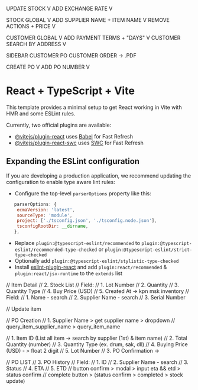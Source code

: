 UPDATE STOCK V
ADD EXCHANGE RATE V

STOCK GLOBAL V
ADD SUPPLIER NAME + ITEM NAME V
REMOVE ACTIONS + PRICE V

CUSTOMER GLOBAL V
ADD PAYMENT TERMS + "DAYS" V
CUSTOMER SEARCH BY ADDRESS V

SIDEBAR
CUSTOMER PO
CUSTOMER ORDER -> .PDF

CREATE PO V
ADD PO NUMBER V

# React + TypeScript + Vite

This template provides a minimal setup to get React working in Vite with HMR and some ESLint rules.

Currently, two official plugins are available:

- [@vitejs/plugin-react](https://github.com/vitejs/vite-plugin-react/blob/main/packages/plugin-react/README.md) uses [Babel](https://babeljs.io/) for Fast Refresh
- [@vitejs/plugin-react-swc](https://github.com/vitejs/vite-plugin-react-swc) uses [SWC](https://swc.rs/) for Fast Refresh

## Expanding the ESLint configuration

If you are developing a production application, we recommend updating the configuration to enable type aware lint rules:

- Configure the top-level `parserOptions` property like this:

```js
   parserOptions: {
    ecmaVersion: 'latest',
    sourceType: 'module',
    project: ['./tsconfig.json', './tsconfig.node.json'],
    tsconfigRootDir: __dirname,
   },
```

- Replace `plugin:@typescript-eslint/recommended` to `plugin:@typescript-eslint/recommended-type-checked` or `plugin:@typescript-eslint/strict-type-checked`
- Optionally add `plugin:@typescript-eslint/stylistic-type-checked`
- Install [eslint-plugin-react](https://github.com/jsx-eslint/eslint-plugin-react) and add `plugin:react/recommended` & `plugin:react/jsx-runtime` to the `extends` list

// Item Detail
// 2. Stock List
// Field:
// 1. Lot Number
// 2. Quantity
// 3. Quantity Type
// 4. Buy Price (USD)
// 5. Created At -> kpn msk inventory
// Field:
// 1. Name - search
// 2. Supplier Name - search
// 3. Serial Number

// Update item

// PO Creation
// 1. Supplier Name > get supplier name > dropdown
// query_item_supplier_name > query_item_name

// 1. Item ID (List all item -> search by supplier (1st) & item name)
// 2. Total Quantity (number)
// 3. Quantity Type (ex. drum, sak, dll)
// 4. Buying Price (USD) - > float 2 digit
// 5. Lot Number
// 3. PO Confirmation ->

// PO LIST
// 3. PO History
// Field:
// 1. ID
// 2. Supplier Name - search
// 3. Status
// 4. ETA
// 5. ETD
// button confirm > modal > input eta && etd > status confirm
// complete button > (status confirm > completed > stock update)
